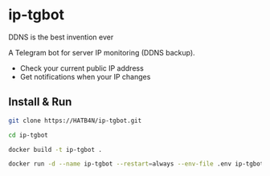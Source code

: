 # ip-tgbot
DDNS is the best invention ever

A Telegram bot for server IP monitoring (DDNS backup).

- Check your current public IP address
- Get notifications when your IP changes

## Install & Run
```bash
git clone https://HATB4N/ip-tgbot.git

cd ip-tgbot

docker build -t ip-tgbot .

docker run -d --name ip-tgbot --restart=always --env-file .env ip-tgbot
```
